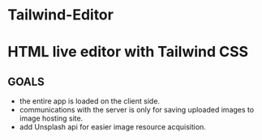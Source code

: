 # Tailwind-Editor
# HTML live editor with Tailwind CSS

## GOALS
- the entire app is loaded on the client side.
- communications with the server is only for saving uploaded images to image hosting site.
- add Unsplash api for easier image resource acquisition.
